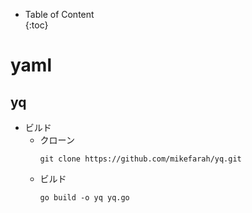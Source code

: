 - Table of Content  
{:toc}

# yaml

## yq

* ビルド
  * クローン
    ```
    git clone https://github.com/mikefarah/yq.git
    ```
  * ビルド
    ```
    go build -o yq yq.go
    ```
